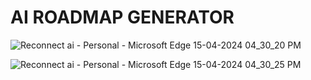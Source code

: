 # AI ROADMAP GENERATOR


![Reconnect ai - Personal - Microsoft​ Edge 15-04-2024 04_30_20 PM](https://github.com/KomalAgrawal23/RECONNECT/assets/116867384/69f04561-ff1c-450f-a244-5a261a4cb310)

![Reconnect ai - Personal - Microsoft​ Edge 15-04-2024 04_30_25 PM](https://github.com/KomalAgrawal23/RECONNECT/assets/116867384/7933fa02-abc1-42ff-a364-7c02fb20dfdd)
